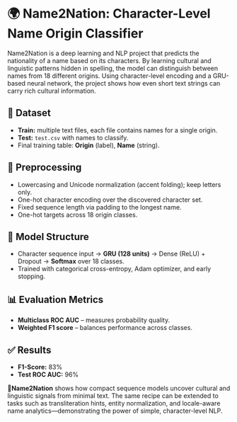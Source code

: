 # 🌍 Name2Nation: Character-Level Name Origin Classifier

Name2Nation is a deep learning and NLP project that predicts the nationality of a name based on its characters. By learning cultural and linguistic patterns hidden in spelling, the model can distinguish between names from 18 different origins. Using character-level encoding and a GRU-based neural network, the project shows how even short text strings can carry rich cultural information.
## 📂 Dataset
- **Train:** multiple text files, each file contains names for a single origin.  
- **Test:** `test.csv` with names to classify.  
- Final training table: **Origin** (label), **Name** (string).  

## 🔄 Preprocessing
-  Lowercasing and Unicode normalization (accent folding); keep letters only.  
-  One-hot character encoding over the discovered character set.  
-  Fixed sequence length via padding to the longest name.  
-  One-hot targets across 18 origin classes.  

## 🧠 Model Structure
- Character sequence input → **GRU (128 units)** → Dense (ReLU) + Dropout → **Softmax** over 18 classes.  
- Trained with categorical cross-entropy, Adam optimizer, and early stopping.  

## 📊 Evaluation Metrics
-  **Multiclass ROC AUC** – measures probability quality.  
-  **Weighted F1 score** – balances performance across classes.  

## ✅ Results
-  **F1-Score:** 83%  
-  **Test ROC AUC:** 96%  

**🌟Name2Nation** shows how compact sequence models uncover cultural and linguistic signals from minimal text. The same recipe can be extended to tasks such as transliteration hints, entity normalization, and locale-aware name analytics—demonstrating the power of simple, character-level NLP.  
